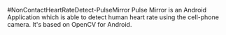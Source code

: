#NonContactHeartRateDetect-PulseMirror
Pulse Mirror is an Android Application which is able to detect human heart rate using the cell-phone camera. It's based on OpenCV for Android.
